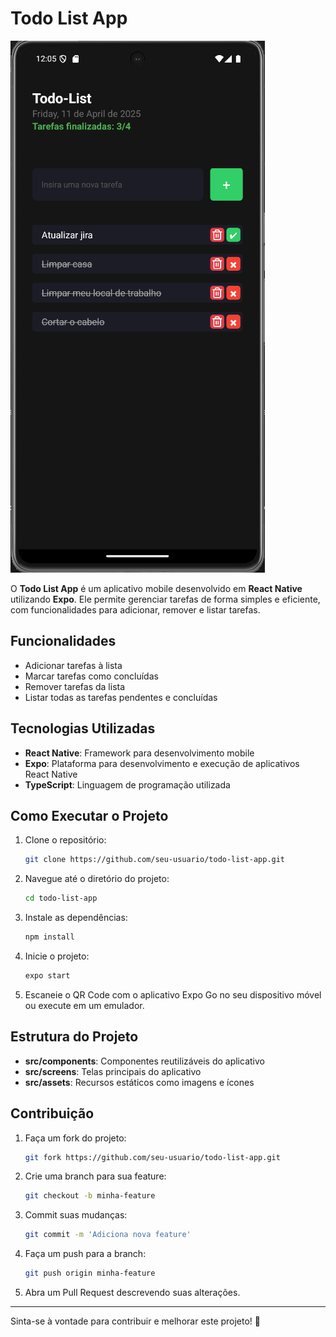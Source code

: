 # Todo List App
![Imagem do App](assets/image.png)


O **Todo List App** é um aplicativo mobile desenvolvido em **React Native** utilizando **Expo**. Ele permite gerenciar tarefas de forma simples e eficiente, com funcionalidades para adicionar, remover e listar tarefas.

## Funcionalidades

- Adicionar tarefas à lista
- Marcar tarefas como concluídas
- Remover tarefas da lista
- Listar todas as tarefas pendentes e concluídas

## Tecnologias Utilizadas

- **React Native**: Framework para desenvolvimento mobile
- **Expo**: Plataforma para desenvolvimento e execução de aplicativos React Native
- **TypeScript**: Linguagem de programação utilizada

## Como Executar o Projeto

1. Clone o repositório:
    ```sh
    git clone https://github.com/seu-usuario/todo-list-app.git
    ```
2. Navegue até o diretório do projeto:
    ```sh
    cd todo-list-app
    ```
3. Instale as dependências:
    ```sh
    npm install
    ```
4. Inicie o projeto:
    ```sh
    expo start
    ```
5. Escaneie o QR Code com o aplicativo Expo Go no seu dispositivo móvel ou execute em um emulador.

## Estrutura do Projeto

- **src/components**: Componentes reutilizáveis do aplicativo
- **src/screens**: Telas principais do aplicativo
- **src/assets**: Recursos estáticos como imagens e ícones

## Contribuição

1. Faça um fork do projeto:
    ```sh
    git fork https://github.com/seu-usuario/todo-list-app.git
    ```
2. Crie uma branch para sua feature:
    ```sh
    git checkout -b minha-feature
    ```
3. Commit suas mudanças:
    ```sh
    git commit -m 'Adiciona nova feature'
    ```
4. Faça um push para a branch:
    ```sh
    git push origin minha-feature
    ```
5. Abra um Pull Request descrevendo suas alterações.

---
Sinta-se à vontade para contribuir e melhorar este projeto! 🚀
